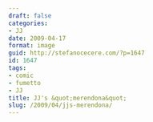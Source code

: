```yaml
---
draft: false
categories:
- JJ
date: 2009-04-17
format: image
guid: http://stefanocecere.com/?p=1647
id: 1647
tags:
- comic
- fumetto
- JJ
title: JJ's &quot;merendona&quot;
slug: /2009/04/jjs-merendona/
---
```


